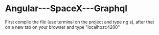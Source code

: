 # Angular---SpaceX---Graphql
First compile the file (use terminal on the project and type ng s), after that on a new tab on your browser and type "localhost:4200"
